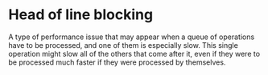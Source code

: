 # Head of line blocking
A type of performance issue that may appear when a queue of operations have to be processed, and one of them is especially slow. This single operation might slow all of the others that come after it, even if they were to be processed much faster if they were processed by themselves.
